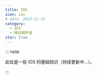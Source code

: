 ```yaml
---
title: IOS
icon: ios
# date: 2019-11-15
category:
  - IOS
  - 移动端开发
star: true
---
```


::: note

此处是一些 IOS 的基础知识（持续更新中...）。

:::

<!-- more -->
